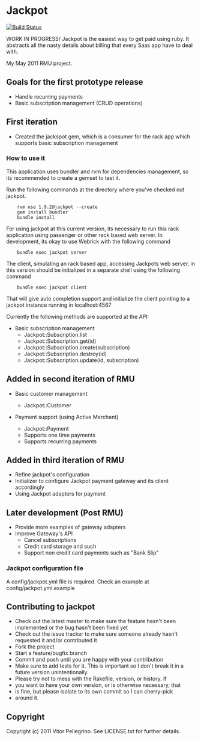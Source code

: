 Jackpot
==========
[![Build Status](https://secure.travis-ci.org/pellegrino/jackpot.png)](http://travis-ci.org/pellegrino/jackpot)

WORK IN PROGRESS/ Jackpot is the easiest way to get paid using ruby. It abstracts all the nasty details about billing that every Saas app have to deal with.

My May 2011 RMU project.

## Goals for the first prototype release ##

* Handle recurring payments
* Basic subscription management (CRUD operations)

## First iteration ##
* Created the jackspot gem, which is a consumer for the rack app which
supports basic subscription management

### How to use it ###
This application uses bundler and rvm for dependencies management, so its
recommended to create a gemset to test it.

Run the following commands at the directory where you've checked out
jackpot.

        rvm use 1.9.2@jackpot --create
        gem install bundler
        bundle install

For using jackpot at this current version, its necessary to run this
rack application using passenger or other rack based web server. In
development, its okay to use Webrick with the following command

        bundle exec jackpot server

The client, simulating an rack based app, accessing Jackpots web
server, in this version should be initialized in a separate shell
using the following command

        bundle exec jackpot client

That will give auto completion support and initialize the client
pointing to a jackpot instance running in localhost:4567

Currently the following methods are supported at the API:

* Basic subscription management
  * Jackpot::Subscription.list
  * Jackpot::Subscription.get(id)
  * Jackpot::Subscription.create(subscription)
  * Jackpot::Subscription.destroy(id)
  * Jackpot::Subscription.update(id, subscription)

## Added in second iteration of RMU
* Basic customer management
  * Jackpot::Customer

* Payment support (using Active Merchant)
  * Jackpot::Payment
  * Supports one time payments
  * Supports recurring payments

## Added in third iteration of RMU

* Refine jackpot's configuration
* Initializer to configure Jackpot payment gateway and its client accordingly
* Using Jackpot adapters for payment

## Later development (Post RMU)

* Provide more examples of gateway adapters
* Improve Gateway's API
  * Cancel subscriptions
  * Credit card storage and such
  * Support non credit card payments such as "Bank Slip"


### Jackpot configuration file ###
A config/jackpot.yml file is required. Check an example at
config/jackpot.yml.example

## Contributing to jackpot  ##

* Check out the latest master to make sure the feature hasn't been implemented or the bug hasn't been fixed yet
* Check out the issue tracker to make sure someone already hasn't requested it and/or contributed it
* Fork the project
* Start a feature/bugfix branch
* Commit and push until you are happy with your contribution
* Make sure to add tests for it. This is important so I don't break it in a future version unintentionally.
* Please try not to mess with the Rakefile, version, or history. If
* you want to have your own version, or is otherwise necessary, that
* is fine, but please isolate to its own commit so I can cherry-pick
* around it.




## Copyright ##

Copyright (c) 2011 Vitor Pellegrino. See LICENSE.txt for
further details.

